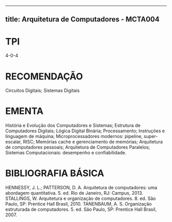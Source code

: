 
---
title: Arquitetura de Computadores - MCTA004 
---

# TPI

4-0-4

# RECOMENDAÇÃO

Circuitos Digitais; Sistemas Digitais

# EMENTA

História e Evolução dos Computadores e Sistemas; Estrutura de Computadores Digitais; Lógica Digital Binária; Processamento; Instruções e linguagem de máquina; Microprocessadores modernos: pipeline, super-escalar, RISC; Memórias cache e gerenciamento de memórias; Arquitetura de computadores pessoais; Arquitetura de Computadores Paralelos; Sistemas Computacionais: desempenho e confiabilidade.

# BIBLIOGRAFIA BÁSICA

HENNESSY, J. L.; PATTERSON, D. A. Arquitetura de computadores: uma abordagem quantitativa. 5. ed. Rio de Janeiro, RJ: Campus, 2013.
STALLINGS, W. Arquitetura e organização de computadores. 8. ed. São Paulo, SP: Prentice Hall Brasil, 2010.
TANENBAUM, A. S. Organização estruturada de computadores. 5. ed. São Paulo, SP: Prentice Hall Brasil, 2007.
        